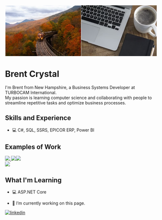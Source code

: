 ![](GitHubProfile.png)
# Brent Crystal
I'm Brent from New Hampshire, a Business Systems Developer at TURBOCAM International.  
My passion is learning computer science and collaborating with people to streamline repetitive tasks and optimize business processes.

## Skills and Experience
* 💻 C#, SQL, SSRS, EPICOR ERP, Power BI

## Examples of Work
<a href="https://github.com/BrentCrystal/PerformanceEvaluationDemo.git">
<img src = "https://media1.giphy.com/media/jTfJSeTkaBW5erPRDI/200w.webp?cid=ecf05e47hx57ovmu5oclknyn5c85id72qukds8fgbadqzmon&rid=200w.webp&ct=g" width= "256" />
</a><a href="https://github.com/BrentCrystal/SQLDbDemo.git"><img src ="https://media0.giphy.com/media/0HDbAWn1p30ZVhMlFe/200w.webp?cid=ecf05e471tcrfn9ekpcctp9h3aqj9gmmzq5mamcxlwcp246m&rid=200w.webp&ct=g" width= "256"/></a><a href="https://github.com/BrentCrystal/FizzBuzz.git"><img src ="https://media3.giphy.com/media/3o6Zt7yXxGpZSY6mgU/200w.webp?cid=ecf05e4736yd6y666voeufr3ire71nmwab34h8naor2yp2mz&rid=200w.webp&ct=g" width= "256"/></a>
<br/><a href="https://github.com/BrentCrystal/API-UsageDemo"><img src ="https://giphy.com/gifs/lego-disney-xUA7aKB04Jeor38rVS" width= "256"/></a>










## What I'm Learning
* 💻 ASP.NET Core

- 🔭 I’m currently working on this page. 


[<img src='https://cdn.jsdelivr.net/npm/simple-icons@3.0.1/icons/linkedin.svg' alt='linkedin' height='40'>](https://www.linkedin.com/in/brent-crystal-2gb3tg317/)  


